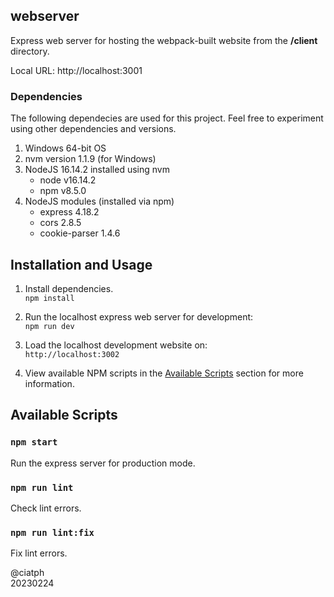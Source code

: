## webserver

Express web server for hosting the webpack-built website from the **/client** directory.

Local URL: http://localhost:3001

### Dependencies

The following dependecies are used for this project. Feel free to experiment using other dependencies and versions.

1. Windows 64-bit OS
2. nvm version 1.1.9 (for Windows)
3. NodeJS 16.14.2 installed using nvm
   - node v16.14.2
   - npm v8.5.0
4. NodeJS modules (installed via npm)
   - express 4.18.2
   - cors 2.8.5
   - cookie-parser 1.4.6

## Installation and Usage

1. Install dependencies.<br>
`npm install`

2. Run the localhost express web server for development:<br>
`npm run dev`

3. Load the localhost development website on:<br>
`http://localhost:3002`

4. View available NPM scripts in the [Available Scripts](#available-scripts) section for more information.

## Available Scripts

### `npm start`

Run the express server for production mode.

### `npm run lint`

Check lint errors.

### `npm run lint:fix`

Fix lint errors.

@ciatph<br>
20230224
